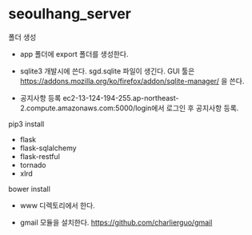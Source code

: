 # seoulhang_server

폴더 생성
- app 폴더에 export 폴더를 생성한다.

- sqlite3
    개발시에 쓴다. sgd.sqlite 파일이 생긴다.
    GUI 툴은 https://addons.mozilla.org/ko/firefox/addon/sqlite-manager/ 을 쓴다.

- 공지사항 등록
  ec2-13-124-194-255.ap-northeast-2.compute.amazonaws.com:5000/login에서 로그인 후 공지사항 등록.

pip3 install

- flask
- flask-sqlalchemy
- flask-restful
- tornado
- xlrd

bower install
- www 디렉토리에서 한다.

- gmail 모듈을 설치한다.
    https://github.com/charlierguo/gmail
